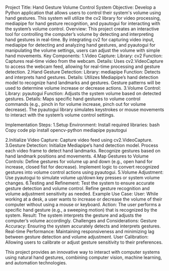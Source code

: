 Project Title: Hand Gesture Volume Control System
Objective: Develop a Python application that allows users to control their system's volume using hand gestures. This system will utilize the cv2 library for video processing, mediapipe for hand gesture recognition, and pyautogui for interacting with the system’s volume control.
Overview: This project creates an interactive tool for controlling the computer’s volume by detecting and interpreting hand gestures in real-time. By integrating cv2 for capturing video input, mediapipe for detecting and analyzing hand gestures, and pyautogui for manipulating the volume settings, users can adjust the volume with simple hand movements.
Key Components: 
     1.Video Capture:
        Library: cv2
        Function: Captures real-time video from the webcam.
        Details: Uses cv2.VideoCapture to access the webcam feed, allowing for real-time processing and gesture detection.
     2.Hand Gesture Detection:
        Library: mediapipe
        Function: Detects and interprets hand gestures.
        Details: Utilizes Mediapipe’s hand detection model to recognize hand landmarks and gestures. Gesture patterns will be used to determine volume increase or decrease actions.
     3.Volume Control:
        Library: pyautogui
        Function: Adjusts the system volume based on detected gestures.
        Details: Maps specific hand gestures to volume control commands (e.g., pinch in  for volume increase, pinch out  for volume decrease). The pyautogui library simulates keystrokes or mouse movements to interact with the system’s volume control settings.
     
Implementation Steps:
  1.Setup Environment:
        Install required libraries:
            bash
            Copy code
            pip install opencv-python mediapipe pyautogui
            
 2.Initialize Video Capture:
        Capture video feed using cv2.VideoCapture.
    3.Gesture Detection:
        Initialize Mediapipe’s hand detection model.
        Process each video frame to detect hand landmarks.
        Recognize gestures based on hand landmark positions and movements.
    4.Map Gestures to Volume Controls:
        Define gestures for volume up and down (e.g., open hand for increase, closed fist for decrease).
        Implement logic to convert recognized gestures into volume control actions using pyautogui.
    5.Volume Adjustment:
        Use pyautogui to simulate volume up/down key presses or system volume changes.
    6.Testing and Refinement:
       Test the system to ensure accurate gesture detection and volume control.
        Refine gesture recognition and volume adjustment sensitivity as needed.
Example Use Case:
User: While working at a desk, a user wants to increase or decrease the volume of their computer without using a mouse or keyboard.
Action: The user performs a specific hand gesture (e.g., a sweeping motion) that is recognized by the system.
Result: The system interprets the gesture and adjusts the computer’s volume accordingly.
Challenges and Considerations:
Gesture Accuracy: Ensuring the system accurately detects and interprets gestures.
Real-time Performance: Maintaining responsiveness and minimizing lag between gesture detection and volume adjustment.
User Calibration: Allowing users to calibrate or adjust gesture sensitivity to their preferences.

This project provides an innovative way to interact with computer systems using natural hand gestures, combining computer vision, machine learning, and automation technologies.

